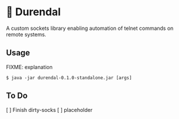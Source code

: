 # :space_invader: Durendal

A custom sockets library enabling automation of telnet commands on remote systems.

## Usage

FIXME: explanation

    $ java -jar durendal-0.1.0-standalone.jar [args]

## To Do

[ ] Finish dirty-socks
[ ] placeholder